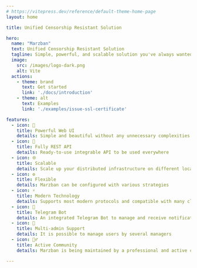 ```yaml
---
# https://vitepress.dev/reference/default-theme-home-page
layout: home

title: Unified Censorship Resistant Solution

hero:
  name: "Marzban"
  text: Unified Censorship Resistant Solution
  tagline: Simple, powerful, and scalable solution you've always wanted.
  image:
    src: /images/logo-dark.png
    alt: Vite
  actions:
    - theme: brand
      text: Get started
      link: './docs/introduction'
    - theme: alt
      text: Examples
      link: './examples/issue-ssl-certificate'

features:
  - icon: 💎
    title: Powerful Web UI
    details: Simple and beautiful without any unnecessary complexities
  - icon: 🚀
    title: Fully REST API
    details: Ready-to-use integrable API to be used everywhere
  - icon: 🌐
    title: Scalable
    details: Scale up your distributed infrastructure on different locations
  - icon: ⚙️
    title: Flexible
    details: Marzban can be configured with various strategies
  - icon: ⚡️
    title: Modern Technology
    details: Supports most modern protocols and compatible with many clients
  - icon: 🤖
    title: Telegram Bot
    details: An integrated Telegram Bot to manage and receive notifications
  - icon: 👥
    title: Multi-admin Support
    details: It is possible to manage users by several managers
  - icon: 🙋‍♂️
    title: Active Community
    details: Marzban is being maintained by a professional and active community

---
```


